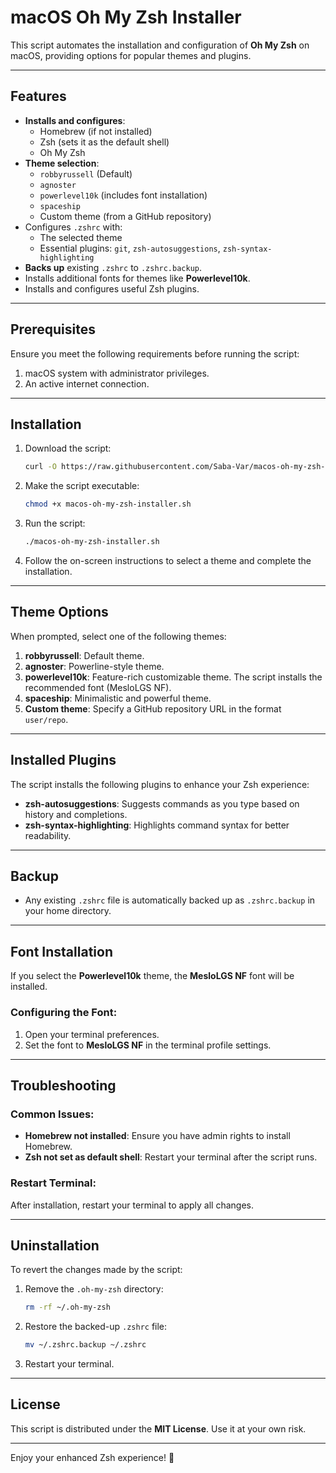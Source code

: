 # macOS Oh My Zsh Installer

This script automates the installation and configuration of **Oh My Zsh** on macOS, providing options for popular themes and plugins.

---

## Features

- **Installs and configures**:
  - Homebrew (if not installed)
  - Zsh (sets it as the default shell)
  - Oh My Zsh
- **Theme selection**:
  - `robbyrussell` (Default)
  - `agnoster`
  - `powerlevel10k` (includes font installation)
  - `spaceship`
  - Custom theme (from a GitHub repository)
- Configures `.zshrc` with:
  - The selected theme
  - Essential plugins: `git`, `zsh-autosuggestions`, `zsh-syntax-highlighting`
- **Backs up** existing `.zshrc` to `.zshrc.backup`.
- Installs additional fonts for themes like **Powerlevel10k**.
- Installs and configures useful Zsh plugins.

---

## Prerequisites

Ensure you meet the following requirements before running the script:

1. macOS system with administrator privileges.
2. An active internet connection.

---

## Installation

1. Download the script:

   ```bash
   curl -O https://raw.githubusercontent.com/Saba-Var/macos-oh-my-zsh-installer/refs/heads/main/macos-oh-my-zsh-installer.sh
   ```

2. Make the script executable:

   ```bash
   chmod +x macos-oh-my-zsh-installer.sh
   ```

3. Run the script:

   ```bash
   ./macos-oh-my-zsh-installer.sh
   ```

4. Follow the on-screen instructions to select a theme and complete the installation.

---

## Theme Options

When prompted, select one of the following themes:

1. **robbyrussell**: Default theme.
2. **agnoster**: Powerline-style theme.
3. **powerlevel10k**: Feature-rich customizable theme. The script installs the recommended font (MesloLGS NF).
4. **spaceship**: Minimalistic and powerful theme.
5. **Custom theme**: Specify a GitHub repository URL in the format `user/repo`.

---

## Installed Plugins

The script installs the following plugins to enhance your Zsh experience:

- **zsh-autosuggestions**: Suggests commands as you type based on history and completions.
- **zsh-syntax-highlighting**: Highlights command syntax for better readability.

---

## Backup

- Any existing `.zshrc` file is automatically backed up as `.zshrc.backup` in your home directory.

---

## Font Installation

If you select the **Powerlevel10k** theme, the **MesloLGS NF** font will be installed.

### Configuring the Font:

1. Open your terminal preferences.
2. Set the font to **MesloLGS NF** in the terminal profile settings.

---

## Troubleshooting

### Common Issues:

- **Homebrew not installed**: Ensure you have admin rights to install Homebrew.
- **Zsh not set as default shell**: Restart your terminal after the script runs.

### Restart Terminal:

After installation, restart your terminal to apply all changes.

---

## Uninstallation

To revert the changes made by the script:

1. Remove the `.oh-my-zsh` directory:

   ```bash
   rm -rf ~/.oh-my-zsh
   ```

2. Restore the backed-up `.zshrc` file:

   ```bash
   mv ~/.zshrc.backup ~/.zshrc
   ```

3. Restart your terminal.

---

## License

This script is distributed under the **MIT License**. Use it at your own risk.

---

Enjoy your enhanced Zsh experience! 🎉

